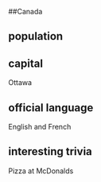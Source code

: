 ##Canada
## population


## capital
Ottawa
 
## official language
English and French

## interesting trivia
Pizza at McDonalds




